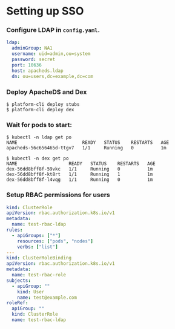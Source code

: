 # Setting up SSO

### Configure LDAP in `config.yaml`.

```yaml
ldap:
  adminGroup: NA1
  username: uid=admin,ou=system
  password: secret
  port: 10636
  host: apacheds.ldap
  dn: ou=users,dc=example,dc=com
```

### Deploy ApacheDS and Dex

```shell
$ platform-cli deploy stubs
$ platform-cli deploy dex
```

### Wait for pods to start:

```
$ kubectl -n ldap get po
NAME                        READY   STATUS    RESTARTS   AGE
apacheds-56c656465d-ttgv7   1/1     Running   0          1m

$ kubectl -n dex get po
NAME                   READY   STATUS    RESTARTS   AGE
dex-56dd8bff8f-59vkc   1/1     Running   0          1m
dex-56dd8bff8f-kt8rt   1/1     Running   1          1m
dex-56dd8bff8f-l4vqg   1/1     Running   0          1m
```

### Setup RBAC permissions for users

```yaml
kind: ClusterRole
apiVersion: rbac.authorization.k8s.io/v1
metadata:
  name: test-rbac-ldap
rules:
  - apiGroups: ["*"]
    resources: ["pods", "nodes"]
    verbs: ["list"]
---
kind: ClusterRoleBinding
apiVersion: rbac.authorization.k8s.io/v1
metadata:
  name: test-rbac-role
subjects:
  - apiGroup: ""
    kind: User
    name: test@example.com
roleRef:
  apiGroup: ""
  kind: ClusterRole
  name: test-rbac-ldap
```
